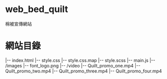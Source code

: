 # web_bed_quilt
棉被宣傳網站
# 網站目錄
|-- index.html
|-- style.css
|-- style.css.map
|-- style.scss
|-- main.js
|-- /images
    |-- font_logo.png
|-- /video
    |-- Quilt_promo_one.mp4
    |-- Quilt_promo_two.mp4
    |-- Quilt_promo_three.mp4
    |-- Quilt_promo_four.mp4